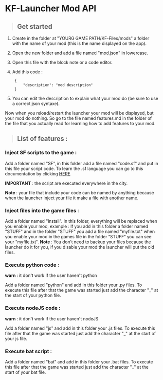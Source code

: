 # KF-Launcher Mod API


> ## Get started

1. Create in the folder at "YOURG GAME PATH/KF-Files/mods" a folder with the name of your mod (this is the name displayed on the app).

2. Open the new folder and add a file named "mod.json" in lowercase.

3. Open this file with the block note or a code editor.

4. Add this code :

        {
            "description": "mod description"
        }

5. You can edit the description to explain what your mod do (be sure to use a correct json syntaxe).

Now when you reload/restart the launcher your mod will be displayed, but your mod do nothing.
So go to the file named features.md in the folder of the file that you actually read for learning how to add features to your mod.


> ## List of features :

### Inject SF scripts to the game :

Add a folder named "SF", in this folder add a file named "code.sf" and put in this file your script code.
To learn the .sf language you can go to this documentation by clicking [HERE](https://github.com/Kai-Denzel-Jane/LCU-SF-Docs/blob/main/Docs.md).

**IMPORTANT** : the script are executed everywhere in the city.

**Note** : your file that include your code can be named by anything because when the launcher inject your file it make a file with another name.

### Inject files into the game files :

Add a folder named "install".
In this folder, everything will be replaced when you enable your mod, example :
If you add in this folder a folder named "STUFF" and in the folder "STUFF" you add a file named "myfile.txt" when you enable your mod in the games file in the folder "STUFF" you can see your "myfile.txt".
**Note** : You don't need to backup your files because the launcher do it for you, if you disable your mod the launcher will put the old files.

### Execute python code :

**warn** : it don't work if the user haven't python

Add a folder named "python" and add in this folder your .py files.
To execute this file after that the game was started just add the character "\_" at the start of your python file.

### Execute nodeJS code :

**warn** : it don't work if the user haven't nodeJS

Add a folder named "js" and add in this folder your .js files.
To execute this file after that the game was started just add the character "\_" at the start of your js file.


### Execute bat script :

Add a folder named "bat" and add in this folder your .bat files.
To execute this file after that the game was started just add the character "\_" at the start of your bat file.
